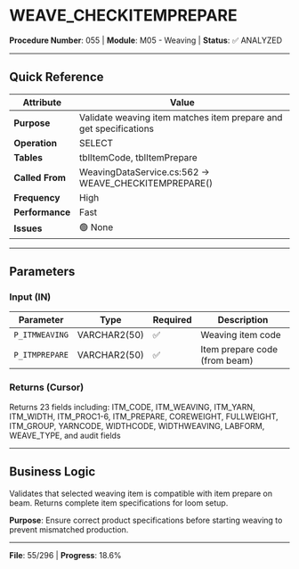 # WEAVE_CHECKITEMPREPARE

**Procedure Number**: 055 | **Module**: M05 - Weaving | **Status**: ✅ ANALYZED

---

## Quick Reference

| Attribute | Value |
|-----------|-------|
| **Purpose** | Validate weaving item matches item prepare and get specifications |
| **Operation** | SELECT |
| **Tables** | tblItemCode, tblItemPrepare |
| **Called From** | WeavingDataService.cs:562 → WEAVE_CHECKITEMPREPARE() |
| **Frequency** | High |
| **Performance** | Fast |
| **Issues** | 🟢 None |

---

## Parameters

### Input (IN)

| Parameter | Type | Required | Description |
|-----------|------|----------|-------------|
| `P_ITMWEAVING` | VARCHAR2(50) | ✅ | Weaving item code |
| `P_ITMPREPARE` | VARCHAR2(50) | ✅ | Item prepare code (from beam) |

### Returns (Cursor)

Returns 23 fields including: ITM_CODE, ITM_WEAVING, ITM_YARN, ITM_WIDTH, ITM_PROC1-6, ITM_PREPARE, COREWEIGHT, FULLWEIGHT, ITM_GROUP, YARNCODE, WIDTHCODE, WIDTHWEAVING, LABFORM, WEAVE_TYPE, and audit fields

---

## Business Logic

Validates that selected weaving item is compatible with item prepare on beam. Returns complete item specifications for loom setup.

**Purpose**: Ensure correct product specifications before starting weaving to prevent mismatched production.

---

**File**: 55/296 | **Progress**: 18.6%
